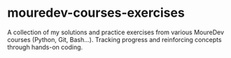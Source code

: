 # mouredev-courses-exercises
A collection of my solutions and practice exercises from various MoureDev courses (Python, Git, Bash...). Tracking progress and reinforcing concepts through hands-on coding.
